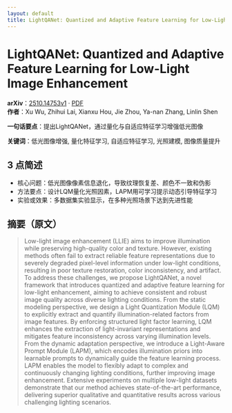 ```yaml
---
layout: default
title: LightQANet: Quantized and Adaptive Feature Learning for Low-Light Image Enhancement
---
```


# LightQANet: Quantized and Adaptive Feature Learning for Low-Light Image Enhancement
**arXiv**：[2510.14753v1](https://arxiv.org/abs/2510.14753) · [PDF](https://arxiv.org/pdf/2510.14753.pdf)  
**作者**：Xu Wu, Zhihui Lai, Xianxu Hou, Jie Zhou, Ya-nan Zhang, Linlin Shen  

**一句话要点**：提出LightQANet，通过量化与自适应特征学习增强低光图像

**关键词**：低光图像增强, 量化特征学习, 自适应特征学习, 光照建模, 图像质量提升

## 3 点简述
- 核心问题：低光图像像素信息退化，导致纹理恢复差、颜色不一致和伪影
- 方法要点：设计LQM量化光照因素，LAPM用可学习提示动态引导特征学习
- 实验或效果：多数据集实验显示，在多种光照场景下达到先进性能

## 摘要（原文）

> Low-light image enhancement (LLIE) aims to improve illumination while
> preserving high-quality color and texture. However, existing methods often fail
> to extract reliable feature representations due to severely degraded
> pixel-level information under low-light conditions, resulting in poor texture
> restoration, color inconsistency, and artifact. To address these challenges, we
> propose LightQANet, a novel framework that introduces quantized and adaptive
> feature learning for low-light enhancement, aiming to achieve consistent and
> robust image quality across diverse lighting conditions. From the static
> modeling perspective, we design a Light Quantization Module (LQM) to explicitly
> extract and quantify illumination-related factors from image features. By
> enforcing structured light factor learning, LQM enhances the extraction of
> light-invariant representations and mitigates feature inconsistency across
> varying illumination levels. From the dynamic adaptation perspective, we
> introduce a Light-Aware Prompt Module (LAPM), which encodes illumination priors
> into learnable prompts to dynamically guide the feature learning process. LAPM
> enables the model to flexibly adapt to complex and continuously changing
> lighting conditions, further improving image enhancement. Extensive experiments
> on multiple low-light datasets demonstrate that our method achieves
> state-of-the-art performance, delivering superior qualitative and quantitative
> results across various challenging lighting scenarios.

